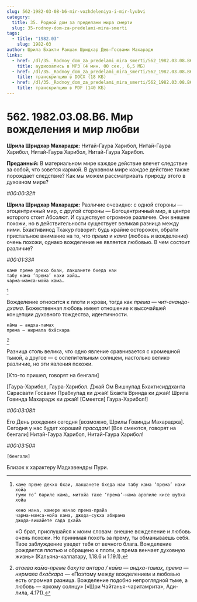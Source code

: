 ```yaml
---
slug: 562-1982-03-08-b6-mir-vozhdeleniya-i-mir-lyubvi
category:
  title: 35. Родной дом за пределами мира смерти
  slug: 35-rodnoy-dom-za-predelami-mira-smerti
tags:
  - title: "1982.03"
    slug: 1982-03
author: Шрила Бхакти Ракшак Шридхар Дев-Госвами Махарадж
links:
  - href: /dl/35._Rodnoy_dom_za_predelami_mira_smerti/562_1982.03.08.B6_SridharMj_Mir_vozhdelenijai_i_mir_ljubvi.mp3
    title: аудиозапись в MP3 (4 мин. 00 сек., 6,5 МБ)
  - href: /dl/35._Rodnoy_dom_za_predelami_mira_smerti/562_1982.03.08.B6_SridharMj_Mir_vozhdelenijai_i_mir_ljubvi.docx
    title: транскрипцию в DOCX (18 КБ)
  - href: /dl/35._Rodnoy_dom_za_predelami_mira_smerti/562_1982.03.08.B6_SridharMj_Mir_vozhdelenijai_i_mir_ljubvi.pdf
    title: транскрипцию в PDF (140 КБ)
---
```


# 562. 1982.03.08.B6. Мир вожделения и мир любви

**Шрила Шридхар Махарадж:** Нитай-Гаура Харибол, Нитай-Гаура Харибол, Нитай-Гаура Харибол, Нитай-Гаура Харибол.

**Преданный:** В материальном мире каждое действие влечет следствие за собой, что зовется кармой. В духовном мире каждое действие также порождает следствие? Как мы можем рассматривать природу этого в духовном мире?

*#00:00:32#*

**Шрила Шридхар Махарадж:** Различие очевидно: с одной стороны — эгоцентричный мир, с другой стороны — Богоцентричный мир, в центре которого стоит Абсолют. И существует огромное различие. Они внешне похожи, но в действительности существует великая разница между ними. Бхактивинод Тхакур говорит: будь крайне осторожен, обрати пристальное внимание на то, что *према* и *кама* (любовь и вожделение) очень похожи, однако вожделение не является любовью. В чем состоит различие?

*#00:01:33#*

    каме преме декхо бхаи, лакшанете бхеда наи
    табу кама ‘према’ нахи хойа…
    чарма-мамса-мойа кама…
[^_ftn1]

Вожделение относится к плоти и крови, тогда как *према — чит-ананда-дхама.* Божественная любовь имеет отношение к высочайшей концепции духовного тождества, идентичности.

    ка̄ма — андха-тамах̣
    према — нирмала бха̄скара
[^_ftn2]

Разница столь велика, что одно явление сравнивается с кромешной тьмой, а другое — с ослепительным солнцем, настолько велико различие, но эти явления похожи.

[Кто-то пришел, говорят на бенгали]

[Гаура-Харибол, Гаура-Харибол. Джай Ом Вишнупад Бхактисиддханта Сарасвати Госвами Прабхупад ки джай! Бхакта Вринда ки джай! Шрила Говинда Махарадж ки джай! [Смеется] Гаура-Харибол!]

*#00:03:08#*

Его День рождения сегодня [возможно, Шрилы Говинды Махараджа]. Сегодня у нас будет хороший *прасадам*! [Все смеются, говорят на бенгали] Нитай-Гаура Харибол, Нитай-Гаура Харибол!

*#00:03:50#*

    [бенгали]

Близок к характеру Мадхавендры Пури.

[^_ftn1]:
        каме преме декхо бхаи, лакшанете бхеда наи табу кама ‘према’ нахи хойа
        туми то’ бариле кама, митхйа тахе ‘према’-нама аропиле кисе шубха хойа

        кено мана, камере начао према-прайа
        чарма-мамса-мойа кама, джода-сукха абирама
        джода-вишайете сада дхайа

    «О брат, прислушайся к моим словам: внешне вожделение и любовь очень похожи. Но принимая похоть за прему, ты обманываешь себя. Твое заблуждение уведет тебя от вечного блага. Вожделение рождается плотью и обращено к плоти, а према венчает духовную жизнь» (Кальяна-калпатару, 1.18.6 и 1.19.1).

[^_ftn2]: *атаева ка̄ма-преме бахута антара / ка̄ма — андха-тамах̣, према — нирмала бха̄скара* — «Поэтому между вожделением и любовью есть огромная разница. Вожделение подобно непроглядной тьме, а любовь — яркому солнцу» («Шри Чайтанья-чаритамрита», Ади-лила, 4.171).

